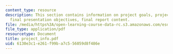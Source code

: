 ```yaml
---
content_type: resource
description: This section contains information on project goals, project deliverables,
  final presentation objectives, final report content.
file: /media/https%3A/open-learning-course-data-rc.s3.amazonaws.com/esd-342-advanced-system-architecture-spring-2006/6130e3c1e261f99ba7c556059d8f486e_project_info.pdf
file_type: application/pdf
resourcetype: Document
title: project_info.pdf
uid: 6130e3c1-e261-f99b-a7c5-56059d8f486e
---
```

